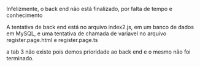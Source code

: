 Infelizmente, o back end não está finalizado, por falta de tempo e conhecimento

A tentativa de back end está no arquivo index2.js, em um banco de dados em MySQL, e uma tentativa de chamada 
de variavel no arquivo register.page.html e register.page.ts

a tab 3 não existe pois demos prioridade ao back end e o mesmo não foi terminado.
